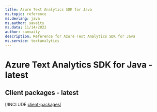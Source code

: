 ```yaml
---
title: Azure Text Analytics SDK for Java
ms.topic: reference
ms.devlang: java
ms.author: savaity
ms.data: 11/14/2022
author: samvaity
description: Reference for Azure Text Analytics SDK for Java
ms.service: textanalytics
---
```

# Azure Text Analytics SDK for Java - latest

## Client packages - latest
[!INCLUDE [client-packages](text-analytics-client-index.md)]